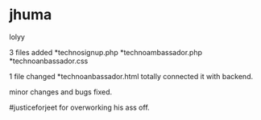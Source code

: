 # jhuma
lolyy



3 files added
  *technosignup.php 
  *technoambassador.php
  *technoanbassador.css

1 file changed
  *technoanbassador.html totally connected it with backend.

minor changes and bugs fixed.


#justiceforjeet for overworking his ass off.